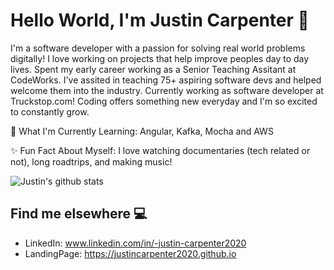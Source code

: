 
# Hello World, I'm Justin Carpenter 👋
I'm a software developer with a passion for solving real world problems digitally! I love working on projects that help improve peoples day to day lives. Spent my early career working as a Senior Teaching Assitant at CodeWorks. I've assited in teaching 75+ aspiring software devs and helped welcome them into the industry. Currently working as software developer at Truckstop.com! Coding offers something new everyday and I'm so excited to constantly grow.


🌱 What I'm Currently Learning: Angular, Kafka, Mocha and AWS

✨ Fun Fact About Myself: I love watching documentaries (tech related or not), long roadtrips, and making music!





![Justin's github stats](https://github-readme-stats.vercel.app/api?username=JustinCarpenter2020)


## Find me elsewhere 💻
- LinkedIn: www.linkedin.com/in/-justin-carpenter2020
- LandingPage: https://justincarpenter2020.github.io

